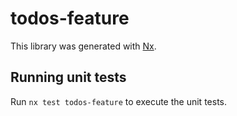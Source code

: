 # todos-feature

This library was generated with [Nx](https://nx.dev).

## Running unit tests

Run `nx test todos-feature` to execute the unit tests.
